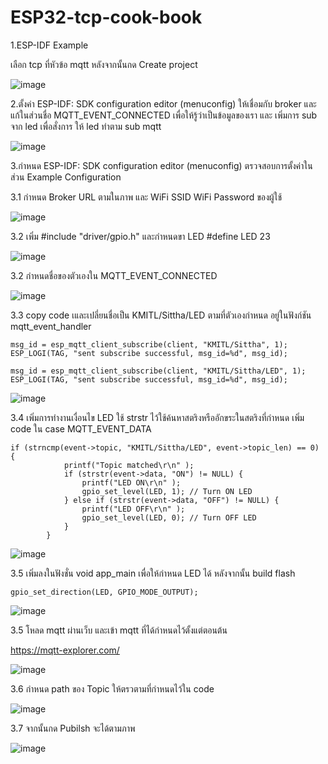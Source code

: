 # ESP32-tcp-cook-book

1.ESP-IDF Example

เลือก tcp ที่หัวข้อ mqtt หลังจากนั้นกด Create project

![image](https://github.com/user-attachments/assets/a473f80d-6b3d-4ff6-b2e2-958fd2c642a6)

2.ตั้งค่า ESP-IDF: SDK configuration editor (menuconfig) ให้เชื่อมกับ broker และแก้ในส่วนชื่อ
MQTT_EVENT_CONNECTED เพื่อให้รู้ว่าเป็นข้อมูลของเรา และ เพิ่มการ sub จาก led เพื่อสั่งการ ให้ led
ทำตาม sub mqtt 

![image](https://github.com/user-attachments/assets/d6f2592b-f2e0-4c0a-a390-47ecff95a9d2)

3.กำหนด ESP-IDF: SDK configuration editor (menuconfig) ตรวจสอบการตั้งค่าในส่วน Example Configuration 

3.1 กำหนด Broker URL ตามในภาพ และ WiFi SSID WiFi Password ของผู้ใช้

![image](https://github.com/user-attachments/assets/29bed324-96ad-4b9f-8f4f-dd63f96e76ce)

3.2 เพิ่ม #include "driver/gpio.h" และกำหนดขา LED #define LED  23

![image](https://github.com/user-attachments/assets/b59e9ee6-4e50-47e9-9f1e-b2fb174be501)


3.2 กำหนดชื่อของตัวเองใน MQTT_EVENT_CONNECTED

![image](https://github.com/user-attachments/assets/c1aa5390-e93a-4e8a-8bc2-e70a560bf17d)

3.3 copy code เและเปลี่ยนชื่อเป็น KMITL/Sittha/LED ตามที่ตัวเองกำหนด อยู่ในฟังก์ชัน mqtt_event_handler
```
msg_id = esp_mqtt_client_subscribe(client, "KMITL/Sittha", 1);
ESP_LOGI(TAG, "sent subscribe successful, msg_id=%d", msg_id);
```

```
msg_id = esp_mqtt_client_subscribe(client, "KMITL/Sittha/LED", 1);
ESP_LOGI(TAG, "sent subscribe successful, msg_id=%d", msg_id);
```

![image](https://github.com/user-attachments/assets/c32ab21a-d4be-4037-974b-8016d55656eb)

3.4 เพิ่มการทำงานเงื่อนไข LED ใช้ strstr ไว้ใช้ค้นหาสตริงหรืออักขระในสตริงที่กำหนด เพิ่ม code ใน case MQTT_EVENT_DATA
```
if (strncmp(event->topic, "KMITL/Sittha/LED", event->topic_len) == 0) {
            printf("Topic matched\r\n" );
            if (strstr(event->data, "ON") != NULL) {
                printf("LED ON\r\n" );
                gpio_set_level(LED, 1); // Turn ON LED
            } else if (strstr(event->data, "OFF") != NULL) {
                printf("LED OFF\r\n" );
                gpio_set_level(LED, 0); // Turn OFF LED
            }
        }
```
![image](https://github.com/user-attachments/assets/9467f1af-87af-45c1-9852-ba18f39939a1)

3.5 เพิ่มลงในฟังชั่น void app_main เพื่อให้กำหนด LED ได้ หลังจากนั้น build flash 
```
gpio_set_direction(LED, GPIO_MODE_OUTPUT); 
```
![image](https://github.com/user-attachments/assets/5212e95a-b5d7-4f6d-9ffe-4d41b665812b)

3.5 โหลด mqtt ผ่านเว็บ และเข้า mqtt ที่ได้กำหนดไว้ตั้งแต่ตอนต้น 

https://mqtt-explorer.com/

![image](https://github.com/user-attachments/assets/419cab91-3d34-4ab2-8eb3-1a3b90927231)

3.6 กำหนด path ของ Topic ให้ตรวตามที่กำหนดไว้ใน code 

![image](https://github.com/user-attachments/assets/a6cb69e1-9d57-46e9-b117-061842a2c738)


3.7 จากนั้นกด Pubilsh จะได้ตามภาพ

![image](https://github.com/user-attachments/assets/a1ae0bde-a42b-4851-89a8-163598393d60)



